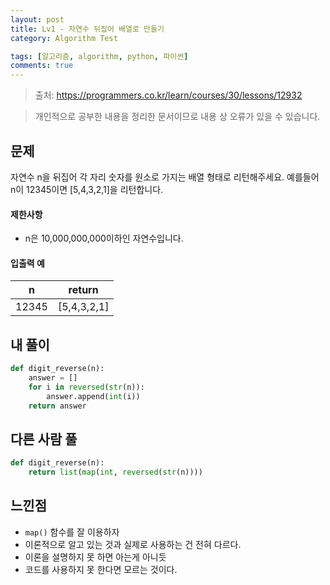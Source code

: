 ```yaml
---
layout: post
title: Lv1 - 자연수 뒤집어 배열로 만들기
category: Algorithm Test

tags: [알고리즘, algorithm, python, 파이썬]
comments: true
---
```

> 출처: https://programmers.co.kr/learn/courses/30/lessons/12932

> 개인적으로 공부한 내용을 정리한 문서이므로 내용 상 오류가 있을 수 있습니다.

## 문제
자연수 n을 뒤집어 각 자리 숫자를 원소로 가지는 배열 형태로 리턴해주세요. 
예를들어 n이 12345이면 [5,4,3,2,1]을 리턴합니다.


#### 제한사항
- n은 10,000,000,000이하인 자연수입니다.


#### 입출력 예

n | return
:---------:  | :-----------:
12345 | [5,4,3,2,1]

## 내 풀이
```python
def digit_reverse(n):
    answer = []
    for i in reversed(str(n)):
        answer.append(int(i))
    return answer
```


## 다른 사람 풀
```python
def digit_reverse(n):
    return list(map(int, reversed(str(n))))
```


## 느낀점
- `map()` 함수를 잘 이용하자
- 이론적으로 알고 있는 것과 실제로 사용하는 건 전혀 다르다.
- 이론을 설명하지 못 하면 아는게 아니듯
- 코드를 사용하지 못 한다면 모르는 것이다.